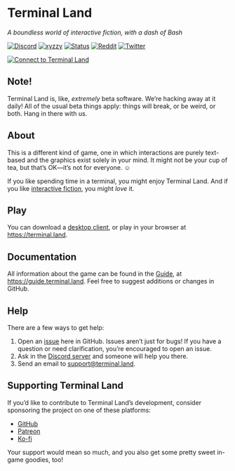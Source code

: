 # Terminal Land

_A boundless world of interactive fiction, with a dash of Bash_

[![Discord](https://img.shields.io/discord/559114885083037717)](https://discord.gg/m7aqjBq) [![xyzzy](https://img.shields.io/badge/xyzzy-compliant-brightgreen)](https://en.wikipedia.org/wiki/Xyzzy_(computing)) [![Status](https://img.shields.io/uptimerobot/status/m785814565-dfdfd593481abf0ab1721eee)](https://stats.uptimerobot.com/21YGVIk07G) [![Reddit](https://img.shields.io/reddit/subreddit-subscribers/TerminalLand?style=social)](https://www.reddit.com/r/TerminalLand/) [![Twitter](https://img.shields.io/twitter/follow/terminalland?label=Follow+@TerminalLand&style=social)](https://twitter.com/terminalland)

<a href="https://terminal.land"><img alt="Connect to Terminal Land" src="https://terminal.land/svg/banner.svg?v=4"></a>

## Note!

Terminal Land is, like, _extremely_ beta software. We’re hacking away at it daily! All of the usual beta things apply: things will break, or be weird, or both. Hang in there with us.

## About

This is a different kind of game, one in which interactions are purely text-based and the graphics exist solely in your mind. It might not be your cup of tea, but that’s OK—it’s not for everyone. ☺️

If you like spending time in a terminal, you might enjoy Terminal Land. And if you like [interactive fiction](https://en.wikipedia.org/wiki/Interactive_fiction), you might _love_ it.

## Play

You can download a [desktop client](https://github.com/neatnik/terminal.land/releases/nightly), or play in your browser at https://terminal.land.

## Documentation

All information about the game can be found in the [Guide](https://guide.terminal.land), at https://guide.terminal.land. Feel free to suggest additions or changes in GitHub.

## Help

There are a few ways to get help:

1. Open an [issue](https://github.com/neatnik/terminal.land/issues) here in GitHub. Issues aren’t just for bugs! If you have a question or need clarification, you’re encouraged to open an issue.
2. Ask in the [Discord server](https://discord.gg/m7aqjBq) and someone will help you there.
3. Send an email to support@terminal.land.

## Supporting Terminal Land

If you’d like to contribute to Terminal Land’s development, consider sponsoring the project on one of these platforms:

* [GitHub](https://github.com/sponsors/neatnik)
* [Patreon](https://patreon.com/neatnik)
* [Ko-fi](https://ko-fi.com/neatnik)

Your support would mean so much, and you also get some pretty sweet in-game goodies, too!
